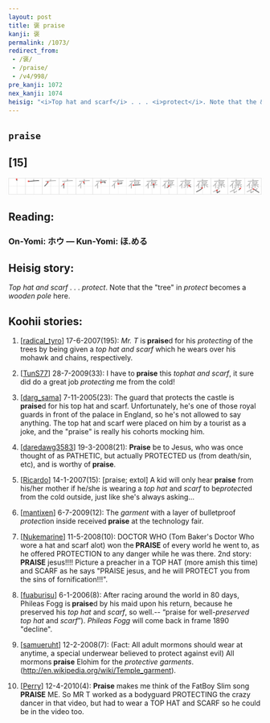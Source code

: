 ```yaml
---
layout: post
title: 褒 praise
kanji: 褒
permalink: /1073/
redirect_from:
 - /褒/
 - /praise/
 - /v4/998/
pre_kanji: 1072
nex_kanji: 1074
heisig: "<i>Top hat and scarf</i> . . . <i>protect</i>. Note that the &quot;tree&quot; in <i>protect</i> becomes a <i>wooden pole</i> here."
---
```


## `praise`

## [15]

<div class="stroke"><img src="../images/E8A492.png" /></div>

## Reading:

### On-Yomi: ホウ &mdash; Kun-Yomi: ほ.める

## Heisig story:

<i>Top hat and scarf</i> . . . <i>protect</i>. Note that the &quot;tree&quot; in <i>protect</i> becomes a <i>wooden pole</i> here.

## Koohii stories:

1) [<a href="http://kanji.koohii.com/profile/radical_tyro">radical_tyro</a>] 17-6-2007(195): <em>Mr. T</em> is<strong> praise</strong>d for his <em>protecting</em> of the trees by being given a <em>top hat and scarf</em> which he wears over his mohawk and chains, respectively.

2) [<a href="http://kanji.koohii.com/profile/TunS77">TunS77</a>] 28-7-2009(33): I have to<strong> praise</strong> this <em>tophat and scarf</em>, it sure did do a great job <em>protecting</em> me from the cold!

3) [<a href="http://kanji.koohii.com/profile/darg_sama">darg_sama</a>] 7-11-2005(23): The guard that protects the castle is<strong> praise</strong>d for his top hat and scarf. Unfortunately, he&#039;s one of those royal guards in front of the palace in England, so he&#039;s not allowed to say anything. The top hat and scarf were placed on him by a tourist as a joke, and the &quot;praise&quot; is really his cohorts mocking him.

4) [<a href="http://kanji.koohii.com/profile/daredawg3583">daredawg3583</a>] 19-3-2008(21): <strong>Praise</strong> be to Jesus, who was once thought of as PATHETIC, but actually PROTECTED us (from death/sin, etc), and is worthy of<strong> praise</strong>.

5) [<a href="http://kanji.koohii.com/profile/Ricardo">Ricardo</a>] 14-1-2007(15): [praise; extol] A kid will only hear <strong>praise</strong> from his/her mother if he/she is wearing a <em>top hat</em> and <em>scarf</em> to be<em>protect</em>ed from the cold outside, just like she&#039;s always asking...

6) [<a href="http://kanji.koohii.com/profile/mantixen">mantixen</a>] 6-7-2009(12): The <em>garment</em> with a layer of bulletproof <em>protect</em>ion inside received<strong> praise</strong> at the technology fair.

7) [<a href="http://kanji.koohii.com/profile/Nukemarine">Nukemarine</a>] 11-5-2008(10): DOCTOR WHO (Tom Baker&#039;s Doctor Who wore a hat and scarf alot) won the<strong> PRAISE</strong> of every world he went to, as he offered PROTECTION to any danger while he was there. 2nd story:<strong> PRAISE</strong> jesus!!!! Picture a preacher in a TOP HAT (more amish this time) and SCARF as he says &quot;PRAISE jesus, and he will PROTECT you from the sins of fornification!!!&quot;.

8) [<a href="http://kanji.koohii.com/profile/fuaburisu">fuaburisu</a>] 6-1-2006(8): After racing around the world in 80 days, Phileas Fogg is<strong> praise</strong>d by his maid upon his return, because he preserved his <em>top hat</em> and <em>scarf</em>, so well.-- “praise for well-<em>preserved</em> <em>top hat</em> and <em>scarf</em>”). <em>Phileas Fogg</em> will come back in frame 1890 &quot;decline&quot;.

9) [<a href="http://kanji.koohii.com/profile/samueruht">samueruht</a>] 12-2-2008(7): (Fact: All adult mormons should wear at anytime, a special underwear believed to protect against evil) All mormons<strong> praise</strong> Elohim for the <em>protective garments</em>. (<a href="http://en.wikipedia.org/wiki/Temple_garment">http://en.wikipedia.org/wiki/Temple_garment</a>).

10) [<a href="http://kanji.koohii.com/profile/Perry">Perry</a>] 12-4-2010(4): <strong>Praise</strong> makes me think of the FatBoy Slim song<strong> PRAISE</strong> ME. So MR T worked as a bodyguard PROTECTING the crazy dancer in that video, but had to wear a TOP HAT and SCARF so he could be in the video too.
